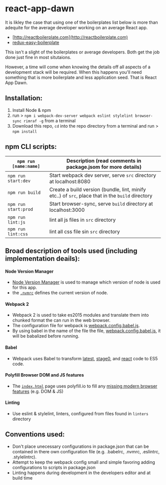 # react-app-dawn

It is likley the case that using one of the boilerplates list below is more than adequite for the average developer working on an average React app.

* [http://reactboilerplate.com](http://reactboilerplate.com)
* [redux-easy-boilerplate](https://github.com/anorudes/redux-easy-boilerplate)

This isn't a slight of the boilerplates or average developers. Both get the job done just fine in most situtaions.

However, a time will come when knowing the details off all aspects of a development stack will be required. When this happens you'll need something that is more boilerplate and less application seed. That is React App Dawn.

## Installation:

1. Install Node & npm
2. run > `npm i webpack-dev-server webpack eslint stylelint browser-sync rimraf -g` from a terminal
3. Download this repo, `cd` into the repo directory from a terminal and run > `npm install`

## npm CLI scripts:

| `npm run [name:name]` |Description (read comments in package.jsom for more details)|
|------------------|-----------|
|`npm run start:dev`|Start webpack dev server, serve `src` directory at localhost:8080|
|`npm run build`|Create a build version (bundle, lint, minify etc..) of `src`, place that in the `build` directory|
|`npm run start:prod`|Start browser-sync, serve `build` directory at localhost:3000|
|`npm run lint:js`|lint all js files in `src` directory|
|`npm run lint:css`|lint all css file sin `src` directory|

## Broad description of tools used (including implementation deails):

#### Node Version Manager

* [Node Version Manager](https://github.com/creationix/nvm) is used to manage which version of node is used for this app.
* the [`.nvmrc`](.nvmrc) defines the current version of node.

#### Webpack 2

* Webpack 2 is used to take es2015 modules and translate them into chunked format the can run in the web browser.
* The configuration file for webpack is [webpack.config.babel.js](webpack.config.babel.js). 
* By using babel in the name of the file the file, [webpack.config.babel.js](webpack.config.babel.js), it will be babalized before running.

#### Babel

* Webpack uses Babel to transform [latest](http://babeljs.io/docs/plugins/preset-latest/), [stage0](http://babeljs.io/docs/plugins/preset-stage-0/), and [react](http://babeljs.io/docs/plugins/preset-react/) code to ES5 code.

#### Polyfill Browser DOM and JS features

* The [`index.html`](src/index.html) page uses polyfill.io to fill any [missing modern browser features](https://polyfill.io/v2/docs/features/) (e.g. DOM & JS)

#### Linting

* Use eslint & stylelint, linters, configured from files found in `linters` directory

## Conventions used:

* Don't place unecessary configurations in package.json that can be contained in there own configuration file (e.g. .babelrc, .nvmrc, .eslintrc, .stylelintrc).
* Attempt to keep the webpack config small and simple favoring adding configurations to scripts in package.json
* Linting happens during development in the developers editor and at build time


